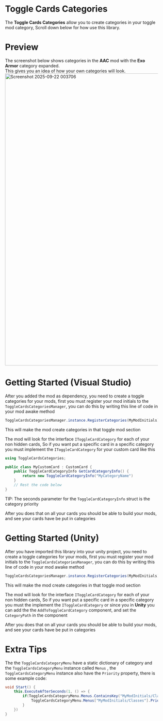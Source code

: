 # Toggle Cards Categories

The **Toggle Cards Categories** allow you to create categories in your toggle mod category, Scroll down below for how use this library.

# Preview
The screenshot below shows categories in the **AAC** mod with the **Exo Armor** category expanded.  
This gives you an idea of how your own categories will look. <img width="1329" height="963" alt="Screenshot 2025-09-22 003706" src="https://github.com/user-attachments/assets/41d1744d-ba81-4e6d-b9d0-c512030de45d" />


# Getting Started (Visual Studio)
After you added the mod as dependency, you need to create a toggle categories for your mods, first you must register your mod initials to the `ToggleCardsCategoriesManager`, you can do this by writing this line of code in your mod  awake method
```Cs
ToggleCardsCategoriesManager.instance.RegisterCategories(MyModInitials);
```
This will make the mod create categories in that toggle mod section

The mod will look for the interface `IToggleCardCategory` for each of your non hidden cards, So if you want put a specific card in a specific category you must implement the `IToggleCardCategory` for your custom card like this
```cs
using ToggleCardsCategories;

public class MyCustomCard : CustomCard {
	public ToggleCardCategoryInfo GetCardCategoryInfo() {
		return new ToggleCardCategoryInfo("MyCategoryName")
	}
	// Rest the code below
}
```
TIP: The seconds parameter for the `ToggleCardCategoryInfo` struct is the category priority

After you does that on all your cards you should be able to build your mods, and see your cards have be put in categories
# Getting Started (Unity)
After you have imported this library into your unity project, you need to create a toggle categories for your mods, first you must register your mod initials to the `ToggleCardsCategoriesManager`, you can do this by writing this line of code in your mod awake method
```cs
ToggleCardsCategoriesManager.instance.RegisterCategories(MyModInitials);
```
This will make the mod create categories in that toggle mod section

The mod will look for the interface `IToggleCardCategory` for each of your non hidden cards, So if you want put a specific card in a specific category you must the implement the `IToggleCardCategory` or since you in **Unity** you can add the the `AddToToggleCardCategory` component, and set the `CategoryPath` in the component

After you does that on all your cards you should be able to build your mods, and see your cards have be put in categories

# Extra Tips
The the `ToggleCardsCategoryMenu` have a static dictionary of category and the `ToggleCardsCategoryMenu` instance called `Menus` , the `ToggleCardsCategoryMenu` instance also have the `Priority` property, there is some example code:
```cs
void Start() {
	this.ExecuteAfterSeconds(1, () => {
		if(ToggleCardsCategoryMenu.Menus.ContainsKey("MyModInitials/Classes")) {
			ToggleCardsCategoryMenu.Menus["MyModInitials/Classes"].Priority = 10;
		}
	})
}
```
